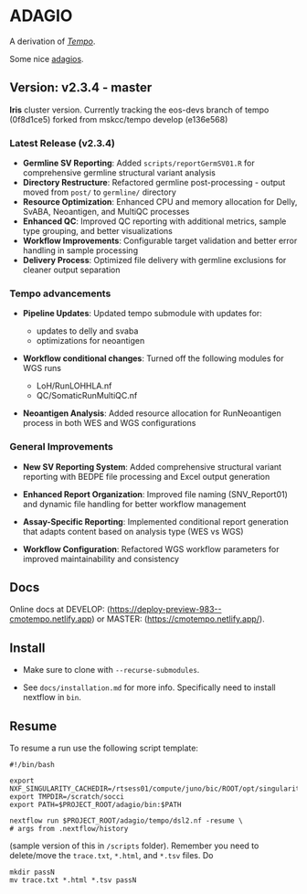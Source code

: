 # ADAGIO

A derivation of [_Tempo_](https://github.com/mskcc/tempo).

Some nice [adagios](https://open.spotify.com/playlist/3o1pG5q6H3FadR6zmeNBTo?si=48d2b7228a754dc0).

## Version: v2.3.4 - master

**Iris** cluster version. Currently tracking the eos-devs branch of tempo (0f8d1ce5) forked from mskcc/tempo develop (e136e568)

### Latest Release (v2.3.4)

- **Germline SV Reporting**: Added `scripts/reportGermSV01.R` for comprehensive germline structural variant analysis
- **Directory Restructure**: Refactored germline post-processing - output moved from `post/` to `germline/` directory
- **Resource Optimization**: Enhanced CPU and memory allocation for Delly, SvABA, Neoantigen, and MultiQC processes
- **Enhanced QC**: Improved QC reporting with additional metrics, sample type grouping, and better visualizations
- **Workflow Improvements**: Configurable target validation and better error handling in sample processing
- **Delivery Process**: Optimized file delivery with germline exclusions for cleaner output separation

### Tempo advancements

- **Pipeline Updates**: Updated tempo submodule with updates for:
  - updates to delly and svaba
  - optimizations for neoantigen

- **Workflow conditional changes**: Turned off the following modules for WGS runs
  - LoH/RunLOHHLA.nf
  - QC/SomaticRunMultiQC.nf

- **Neoantigen Analysis**: Added resource allocation for RunNeoantigen process in both WES and WGS configurations

### General Improvements

- **New SV Reporting System**: Added comprehensive structural variant reporting with BEDPE file processing and Excel output generation

- **Enhanced Report Organization**: Improved file naming (SNV_Report01) and dynamic file handling for better workflow management

- **Assay-Specific Reporting**: Implemented conditional report generation that adapts content based on analysis type (WES vs WGS)

- **Workflow Configuration**: Refactored WGS workflow parameters for improved maintainability and consistency



## Docs

Online docs at DEVELOP: (https://deploy-preview-983--cmotempo.netlify.app) or 
MASTER: (https://cmotempo.netlify.app/).

## Install

- Make sure to clone with `--recurse-submodules`.

- See `docs/installation.md` for more info. Specifically need to install nextflow in `bin`.

## Resume

To resume a run use the following script template:

```
#!/bin/bash

export NXF_SINGULARITY_CACHEDIR=/rtsess01/compute/juno/bic/ROOT/opt/singularity/cachedir_socci
export TMPDIR=/scratch/socci
export PATH=$PROJECT_ROOT/adagio/bin:$PATH

nextflow run $PROJECT_ROOT/adagio/tempo/dsl2.nf -resume \
# args from .nextflow/history
```

(sample version of this in `/scripts` folder). Remember you need to delete/move the `trace.txt`, `*.html`, and `*.tsv` files. Do

```
mkdir passN
mv trace.txt *.html *.tsv passN
```

